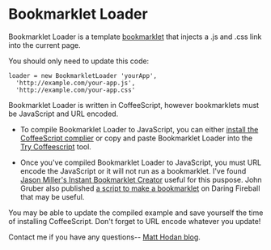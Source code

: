 # Bookmarklet Loader

  Bookmarklet Loader is a template [bookmarklet](http://en.wikipedia.org/wiki/Bookmarklet 'Bookmarklet') that injects a .js and .css link into the current page.

  You should only need to update this code:

  ```
  loader = new BookmarkletLoader 'yourApp',
    'http://example.com/your-app.js',
    'http://example.com/your-app.css'
  ```

  Bookmarklet Loader is written in CoffeeScript, however bookmarklets must be JavaScript and URL encoded.

  * To compile Bookmarklet Loader to JavaScript, you can either [install the CoffeeScript complier](http://jashkenas.github.com/coffee-script/#installation) or copy and paste Bookmarklet Loader into the [Try Coffeescript](http://jashkenas.github.com/coffee-script) tool.

  * Once you've compiled Bookmarklet Loader to JavaScript, you must URL encode the JavaScript
  	or it will not run as a bookmarklet.  I've found [Jason Miller's Instant Bookmarklet
  	Creator](http://jasonmillerdesign.com/Free_Stuff/Instant_Bookmarklet_Converter) useful for this puspose.  John Gruber also published [a script to make a bookmarklet](http://daringfireball.net/2007/03/javascript_bookmarklet_builder) on Daring Fireball that may be useful.

  You may be able to update the compiled example and save yourself the time of installing CoffeeScript.  Don't forget to URL encode whatever you update!

  Contact me if you have any questions-- [Matt Hodan blog](http://blog.matthodan.com).
